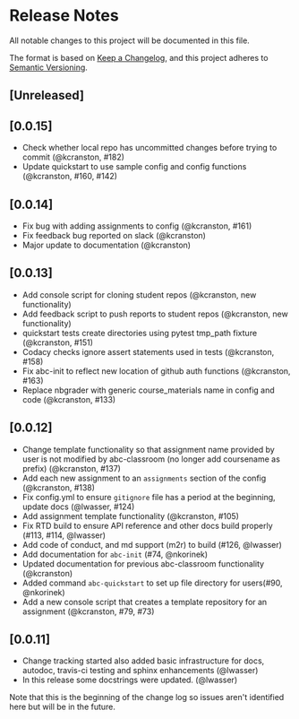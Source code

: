 # Release Notes

All notable changes to this project will be documented in this file.

The format is based on [Keep a Changelog](https://keepachangelog.com/en/1.0.0/),
and this project adheres to [Semantic Versioning](https://semver.org/spec/v2.0.0.html).

## [Unreleased]

## [0.0.15]
* Check whether local repo has uncommitted changes before trying to commit (@kcranston, #182)
* Update quickstart to use sample config and config functions (@kcranston, #160, #142)

## [0.0.14]
* Fix bug with adding assignments to config (@kcranston, #161)
* Fix feedback bug reported on slack (@kcranston)
* Major update to documentation (@kcranston)

## [0.0.13]
* Add console script for cloning student repos (@kcranston, new functionality)
* Add feedback script to push reports to student repos (@kcranston, new functionality)
* quickstart tests create directories using pytest tmp_path fixture (@kcranston, #151)
* Codacy checks ignore assert statements used in tests (@kcranston, #158)
* Fix abc-init to reflect new location of github auth functions (@kcranston, #163)
* Replace nbgrader with generic course_materials name in config and code (@kcranston, #133)

## [0.0.12]
* Change template functionality so that assignment name provided by user is not modified by abc-classroom (no longer add coursename as prefix) (@kcranston, #137)
* Add each new assignment to an `assignments` section of the config (@kcranston, #138)
* Fix config.yml to ensure ``gitignore`` file has a period at the beginning, update docs (@lwasser, #124)
* Add assignment template functionality (@kcranston, #105)
* Fix RTD build to ensure API reference and other docs build properly (#113, #114, @lwasser)
* Add code of conduct, and md support (m2r) to build (#126, @lwasser)
* Add documentation for `abc-init` (#74, @nkorinek)
* Updated documentation for previous abc-classroom functionality (@kcranston)
* Added command `abc-quickstart` to set up file directory for users(#90, @nkorinek)
* Add a new console script that creates a template repository for an assignment (@kcranston, #79, #73)


## [0.0.11]
* Change tracking started also added basic infrastructure for docs, autodoc, travis-ci testing and sphinx enhancements (@lwasser)
* In this release some docstrings were updated. (@lwasser)

Note that this is the beginning of the change log so issues aren't identified here but will be in the future.
